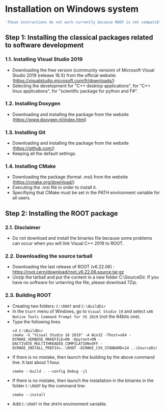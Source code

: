 # Installation on Windows system

```diff
-These instructions do not work currently because ROOT is not compatible yet with the last release of Visual Studio.
```

## Step 1: Installing the classical packages related to software development

### 1.1. Installing Visual Studio 2019
 
  - Downloading the free version (community version) of Microsoft Visual Studio 2019 (release 16.X) from the official website: (https://visualstudio.microsoft.com/fr/downloads/)
  - Selecting the development for "C++ desktop applications", for "C++ linux applications", for "scientific package for python and F#".
 
### 1.2. Installing Doxygen
 
  - Downloading and installing the package from the website (https://www.doxygen.nl/index.html)
 
### 1.3. Installing Git
 
  - Downloading and installing the package from the website (https://github.com/)
  - Keeping all the default settings.
	
### 1.4. Installing CMake
 
  - Downloading the package (format .msi) from the website (https://cmake.org/download/)
  - Executing the .msi file in order to install it.
  - Specifiying that CMake must be set in the PATH environment variable for all users.  
 
## Step 2: Installing the ROOT package
 
### 2.1. Disclaimer
 
  - Do not download and install the binaries file because some problems can occur when you will link Visual C++ 2019 to ROOT.
 
### 2.2. Downloading the source tarball
 
  - Downloading the last release of ROOT (v6.22.06) :  https://root.cern/download/root_v6.22.06.source.tar.gz
  - Unzip the tarball and put the content in a new folder C:\SourceDir. If you have no software for untarring the file, please download 7Zip. 
 
### 2.3. Building ROOT  

  - Creating two folders: `C:\ROOT` and `C:\BuildDir`
  - In the `Start` menu of Windows, go to `Visual Studio 19` and select `x86 Native Tools Command Prompt for VS 2019` (not the 64bits one).
  - Type the following lines
    ```
    cd C:\BuildDir
	cmake -G "Visual Studio 16 2019" -A Win32 -Thost=x64 -DCMAKE_VERBOSE_MAKEFILE=ON -Dpyroot=ON -DACTIVATE_MULTITHREADED_COMPILATION=OFF -DCMAKE_INSTALL_PREFIX=..\ROOT -DCMAKE_CXX_STANDARD=14 ..\SourceDir
	```
  - If there is no mistake, then launch the building by the above command line. It last about 1 hour.
    ```
    cmake --build . --config Debug -j1
	```
  - If there is no mistake, then launch the installation in the binaries in the folder `C:\ROOT` by the command line:
    ```
	cmake --install
	```
  - Add `C:\ROOT` in the `$PATH` environment variable.
  

  

